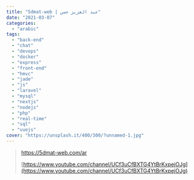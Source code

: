 ```yaml
---
title: "5dmat-web | عبد العزيز حسن"
date: "2021-03-07"
categories:
  - "arabic"
tags:
  - "back-end"
  - "chat"
  - "devops"
  - "docker"
  - "express"
  - "front-end"
  - "hmvc"
  - "jade"
  - "js"
  - "laravel"
  - "mysql"
  - "nextjs"
  - "nodejs"
  - "php"
  - "real-time"
  - "sql"
  - "vuejs"
cover: "https://unsplash.it/400/300/?unnamed-1.jpg"
---
```


> https://5dmat-web.com/ar
>
> [https://www.youtube.com/channel/UCf3uCfBXTG4YtBrKxpejOJg](https://www.youtube.com/channel/UCf3uCfBXTG4YtBrKxpejOJg)
